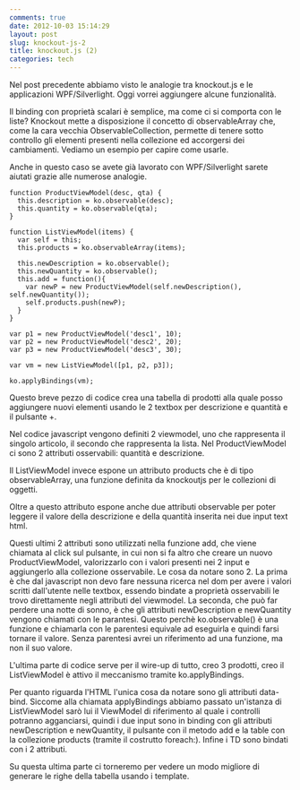 ```yaml
---
comments: true
date: 2012-10-03 15:14:29
layout: post
slug: knockout-js-2
title: knockout.js (2)
categories: tech
---
```


Nel post precedente abbiamo visto le analogie tra knockout.js e le applicazioni WPF/Silverlight. Oggi vorrei aggiungere alcune funzionalità.

Il binding con proprietà scalari è semplice, ma come ci si comporta con le liste?
Knockout mette a disposizione il concetto di observableArray che, come la cara vecchia ObservableCollection, permette di tenere sotto controllo gli elementi presenti nella collezione ed accorgersi  dei cambiamenti.
Vediamo un esempio per capire come usarle.


Anche in questo caso se avete già lavorato con WPF/Silverlight sarete aiutati grazie alle numerose analogie.

    function ProductViewModel(desc, qta) {
      this.description = ko.observable(desc);
      this.quantity = ko.observable(qta);
    }

    function ListViewModel(items) {
      var self = this;
      this.products = ko.observableArray(items);

      this.newDescription = ko.observable();
      this.newQuantity = ko.observable();
      this.add = function(){
        var newP = new ProductViewModel(self.newDescription(), self.newQuantity());
        self.products.push(newP);
      }
    } 

    var p1 = new ProductViewModel('desc1', 10);
    var p2 = new ProductViewModel('desc2', 20);
    var p3 = new ProductViewModel('desc3', 30);

    var vm = new ListViewModel([p1, p2, p3]);

    ko.applyBindings(vm);

Questo breve pezzo di codice crea una tabella di prodotti alla quale posso aggiungere nuovi elementi usando le 2 textbox per descrizione e quantità e il pulsante +.

Nel codice javascript vengono definiti 2 viewmodel, uno che rappresenta il singolo articolo, il secondo che rappresenta la lista. Nel ProductViewModel ci sono 2 attributi osservabili: quantità e descrizione.

Il ListViewModel invece espone un attributo products che è di tipo observableArray, una funzione definita da knockoutjs per le collezioni di oggetti.

Oltre a questo attributo espone anche due attributi observable per poter leggere il valore della descrizione e della quantità inserita nei due input text html.

Questi ultimi 2 attributi sono utilizzati nella funzione add, che viene chiamata al click sul pulsante, in cui non si fa altro che creare un nuovo ProductViewModel, valorizzarlo con i valori presenti nei 2 input e aggiungerlo alla collezione osservabile. 
Le cosa da notare sono 2.
La prima è che dal javascript non devo fare nessuna ricerca nel dom per avere i valori scritti dall'utente nelle textbox, essendo bindate a proprietà osservabili le trovo direttamente negli attributi del viewmodel.
La seconda, che può far perdere una notte di sonno, è che gli attributi newDescription e newQuantity vengono chiamati con le parantesi. Questo perchè ko.observable() è una funzione e chiamarla con le parentesi equivale ad eseguirla e quindi farsi tornare il valore. Senza parentesi avrei un riferimento ad una funzione, ma non il suo valore.

L'ultima parte di codice serve per il wire-up di tutto, creo 3 prodotti, creo il ListViewModel è attivo il meccanismo tramite ko.applyBindings.


Per quanto riguarda l'HTML l'unica cosa da notare sono gli attributi data-bind. Siccome alla chiamata applyBindings abbiamo passato un'istanza di ListViewModel sarò lui il ViewModel di riferimento al quale i controlli potranno agganciarsi, quindi i due input sono in binding con gli attributi newDescription e newQuantity, il pulsante con il metodo add e la table con la collezione products (tramite il costrutto foreach:). Infine i TD sono bindati con i 2 attributi.

Su questa ultima parte ci torneremo per vedere un modo migliore di generare le righe della tabella usando i template.

